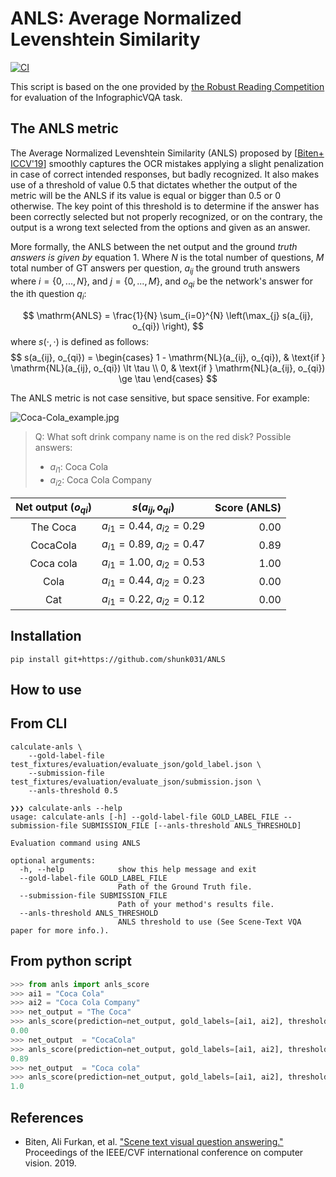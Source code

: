 # ANLS: Average Normalized Levenshtein Similarity

[![CI](https://github.com/shunk031/ANLS/actions/workflows/ci.yaml/badge.svg)](https://github.com/shunk031/ANLS/actions/workflows/ci.yaml)

This script is based on the one provided by [the Robust Reading Competition](https://rrc.cvc.uab.es/?com=introduction#) for evaluation of the InfographicVQA task.

## The ANLS metric

The Average Normalized Levenshtein Similarity (ANLS) proposed by [[Biten+ ICCV'19](https://arxiv.org/abs/1905.13648)] smoothly captures the OCR mistakes applying a slight penalization in case of correct intended responses, but badly recognized. It also makes use of a threshold of value 0.5 that dictates whether the output of the metric will be the ANLS if its value is equal or bigger than 0.5 or 0 otherwise. The key point of this threshold is to determine if the answer has been correctly selected but not properly recognized, or on the contrary, the output is a wrong text selected from the options and given as an answer.

More formally, the ANLS between the net output and the ground *truth answers is given by* equation 1. Where $N$ is the total number of questions, $M$ total number of GT answers per question, $a_{ij}$ the ground truth answers where $i = \{0, ..., N\}$, and $j = \{0, ..., M\}$, and $o_{qi}$ be the network's answer for the ith question $q_i$:

$$
    \mathrm{ANLS} = \frac{1}{N} \sum_{i=0}^{N} \left(\max_{j} s(a_{ij}, o_{qi}) \right),
$$
where $s(\cdot, \cdot)$ is defined as follows:
$$
    s(a_{ij}, o_{qi}) = \begin{cases}
    1 - \mathrm{NL}(a_{ij}, o_{qi}), & \text{if } \mathrm{NL}(a_{ij}, o_{qi}) \lt \tau \\
    0,                               & \text{if } \mathrm{NL}(a_{ij}, o_{qi}) \ge \tau
    \end{cases}
$$

The ANLS metric is not case sensitive, but space sensitive. For example:

![Coca-Cola_example.jpg](https://rrc.cvc.uab.es/files/Coca-Cola_example.jpg)
> Q: What soft drink company name is on the red disk?
> Possible answers:
> - $a_{i1}$: Coca Cola
> - $a_{i2}$: Coca Cola Company

| Net output ($o_{qi}$) | $s(a_{ij}, o_{qi})$ | Score (ANLS) |
|:---------------------:|:--------------------------------:|--------------:|
| The Coca              | $a_{i1} = 0.44$, $a_{i2} = 0.29$ | 0.00          |
| CocaCola              | $a_{i1} = 0.89$, $a_{i2} = 0.47$ | 0.89          |
| Coca cola             | $a_{i1} = 1.00$, $a_{i2} = 0.53$ | 1.00          |
| Cola                  | $a_{i1} = 0.44$, $a_{i2} = 0.23$ | 0.00          |
| Cat                   | $a_{i1} = 0.22$, $a_{i2} = 0.12$ | 0.00          |

## Installation

```shell
pip install git+https://github.com/shunk031/ANLS
```

## How to use

## From CLI

```shell
calculate-anls \
    --gold-label-file test_fixtures/evaluation/evaluate_json/gold_label.json \
    --submission-file test_fixtures/evaluation/evaluate_json/submission.json \
    --anls-threshold 0.5
```

```shell
❯❯❯ calculate-anls --help
usage: calculate-anls [-h] --gold-label-file GOLD_LABEL_FILE --submission-file SUBMISSION_FILE [--anls-threshold ANLS_THRESHOLD]

Evaluation command using ANLS

optional arguments:
  -h, --help            show this help message and exit
  --gold-label-file GOLD_LABEL_FILE
                        Path of the Ground Truth file.
  --submission-file SUBMISSION_FILE
                        Path of your method's results file.
  --anls-threshold ANLS_THRESHOLD
                        ANLS threshold to use (See Scene-Text VQA paper for more info.).
```

## From python script

```py
>>> from anls import anls_score
>>> ai1 = "Coca Cola"
>>> ai2 = "Coca Cola Company"
>>> net_output = "The Coca"
>>> anls_score(prediction=net_output, gold_labels=[ai1, ai2], threshold=0.5)
0.00
>>> net_output  = "CocaCola"
>>> anls_score(prediction=net_output, gold_labels=[ai1, ai2], threshold=0.5)
0.89
>>> net_output  = "Coca cola"
>>> anls_score(prediction=net_output, gold_labels=[ai1, ai2], threshold=0.5)
1.0
```

## References

- Biten, Ali Furkan, et al. ["Scene text visual question answering."](https://arxiv.org/abs/1905.13648) Proceedings of the IEEE/CVF international conference on computer vision. 2019.
